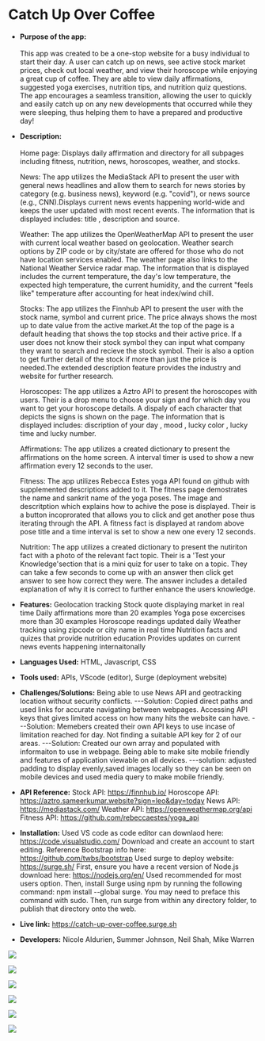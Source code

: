 # Catch Up Over Coffee
* **Purpose of the app:** <br/><br/>
 This app was created to be a one-stop website for a busy individual to start their day. A user can catch up on news, see active stock market prices, check out local weather, and view their horoscope while enjoying a great cup of coffee. They are able to view daily affirmations, suggested yoga exercises, nutrition tips, and nutrition quiz questions. The app encourages a seamless transition, allowing the user to quickly and easily catch up on any new developments that occurred while they were sleeping, thus helping them to have a prepared and productive day!

* **Description:** <br/><br/>
    Home page: Displays daily affirmation and directory for all subpages including fitness, nutrition, news, horoscopes, weather, and stocks.

    News: The app utilizes the MediaStack API to present the user with general news headlines and allow them to search for news stories by category (e.g. business news), keyword (e.g. "covid"), or news source (e.g., CNN).Displays current news events happening world-wide and keeps the user updated with most recent events. The information that is displayed includes: title , description and source.

    Weather: The app utilizes the OpenWeatherMap API to present the user with current local weather based on geolocation. Weather search options by ZIP code or by city/state are offered for those who do not have location services enabled. The weather page also links to the National Weather Service radar map. The information that is displayed includes the current temperature, the day's low temperature, the expected high temperature, the current humidity, and the current "feels like" temperature after accounting for heat index/wind chill.

    Stocks: The app utilizes the Finnhub API to present the user with the stock name, symbol and current price. The price always shows the most up to date value from the active market.At the top of the page is a default heading that shows the top stocks and their active price. If a user does not know their stock symbol they can input what company they want to search and recieve the stock symbol. Their is also a option to get further detail of the stock if more than just the price is needed.The extended description feature provides the industry and website for further research.

    Horoscopes: The app utilizes a Aztro API to present the horoscopes with users. Their is a drop menu to choose your sign and for which day you want to get your horoscope details. A dispaly of each character that depicts the signs is shown on the page. The information that is displayed includes: discription of your day , mood , lucky color , lucky time and lucky number. 

    Affirmations: The app utilizes a created dictionary to present the affirmations on the home screen. A interval timer is used to show a new affirmation every 12 seconds to the user.

    Fitness: The app utilizes Rebecca Estes yoga API found on github with supplemented descriptions added to it. The fitness page demostrates the name and sankrit name of the yoga poses. The image and descritption which explains how to achive the pose is displayed. Their is a button incoprorated that allows you to click and get another pose thus iterating through the API. A fitness fact is displayed at random above pose title and a time interval is set to show a new one every 12 seconds.

    Nutrition: The app utilizes a created dictionary to present the nutiriton fact with a photo of the relevant fact topic. Their is a 'Test your Knowledge'section that is a mini quiz for user to take on a topic. They can take a few seconds to come up with an answer then click get answer to see how correct they were. The answer includes a detailed explanation of why it is correct to further enhance the users knowledge.

* **Features:**
Geolocation tracking
Stock quote displaying market in real time
Daily affirmations more than 20 examples
Yoga pose excercises more than 30 examples
Horoscope readings updated daily 
Weather tracking using zipcode or city name in real time 
Nutrition facts and quizes that provide nutrition education
Provides updates on current news events happening internaitonally

* **Languages Used:**
HTML, Javascript, CSS

* **Tools used:**
APIs, VScode (editor), Surge (deployment website)

* **Challenges/Solutions:**
Being able to use News API and geotracking location without security conflicts. 
---Solution: Copied direct paths and used links for accurate navigating between webpages.
Accessing API keys that gives limited access on how many hits the website can have.
---Solution: Memebers created their own API keys to use incase of limitation reached for day.
Not finding a suitable API key for 2 of our areas.
---Solution: Created our own array and populated with informaiton to use in webpage.
Being able to make site mobile friendly and features of application viewable on all devices.
---solution: adjusted padding to display evenly,saved images locally so they can be seen on mobile devices 
and used media query to make mobile friendly.

* **API Reference:**
Stock API: https://finnhub.io/
Horoscope API: https://aztro.sameerkumar.website?sign=leo&day=today
News API: https://mediastack.com/
Weather API: https://openweathermap.org/api
Fitness API: https://github.com/rebeccaestes/yoga_api

* **Installation:**
Used VS code as code editor can downlaod here: https://code.visualstudio.com/
Download and create an account to start editing.
Reference Bootstrap info here: https://github.com/twbs/bootstrap
Used surge to deploy website: https://surge.sh/
First, ensure you have a recent version of Node.js download here: https://nodejs.org/en/
Used recommended for most users option.
Then, install Surge using npm by running the following command: npm install --global surge. 
You may need to preface this command with sudo.
Then, run surge from within any directory folder, to publish that directory onto the web.

* **Live link:**
https://catch-up-over-coffee.surge.sh

* **Developers:**
Nicole Aldurien, Summer Johnson,  Neil Shah, Mike Warren


![](https://github.com/nicolealdurien/catch-up-over-coffee/blob/main/images/screenshot.png?raw=true)

![](https://user-images.githubusercontent.com/71364408/110894150-5a4b8900-82c5-11eb-9e82-f0fdd932bab6.png)

![](https://user-images.githubusercontent.com/71364408/110894165-60da0080-82c5-11eb-86a5-f0cd5357d133.png)

![](https://user-images.githubusercontent.com/71364408/110894168-633c5a80-82c5-11eb-8002-75c4fa0996f2.png)

![](https://user-images.githubusercontent.com/71364408/110894171-65061e00-82c5-11eb-8859-b99c150e625f.png)

![](https://user-images.githubusercontent.com/71364408/110894177-66374b00-82c5-11eb-90ec-28a81e72a089.png)

